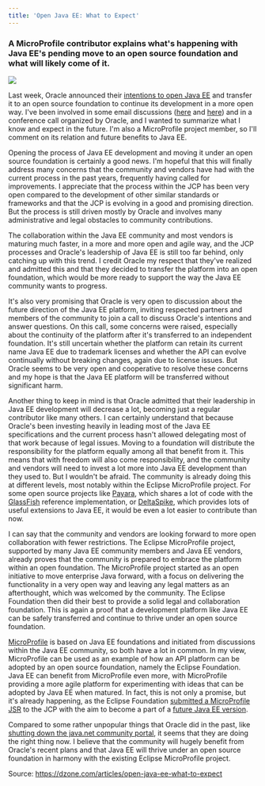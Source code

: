 ```yaml
---
title: 'Open Java EE: What to Expect'
---
```


### A MicroProfile contributor explains what's happening with Java EE's pending move to an open source foundation and what will likely come of it.

![](https://pbs.twimg.com/media/DHeLNl0V0AE_4qV.jpg)

Last week, Oracle announced their [intentions to open Java EE](https://blogs.oracle.com/theaquarium/opening-up-java-ee) and transfer it to an open source foundation to continue its development in a more open way. I've been involved in some email discussions \([here](https://groups.google.com/d/msg/javaee-guardians/xnsSHeIUlj0/rZ6ArAnDDAAJ) and [here](https://groups.google.com/d/msg/javaee-guardians/dM1B5CxDbHE/jPEBw-FrDQAJ)\) and in a conference call organized by Oracle, and I wanted to summarize what I know and expect in the future. I'm also a MicroProfile project member, so I'll comment on its relation and future benefits to Java EE.

Opening the process of Java EE development and moving it under an open source foundation is certainly a good news. I'm hopeful that this will finally address many concerns that the community and vendors have had with the current process in the past years, frequently having called for improvements. I appreciate that the process within the JCP has been very open compared to the development of other similar standards or frameworks and that the JCP is evolving in a good and promising direction. But the process is still driven mostly by Oracle and involves many administrative and legal obstacles to community contributions.

The collaboration within the Java EE community and most vendors is maturing much faster, in a more and more open and agile way, and the JCP processes and Oracle's leadership of Java EE is still too far behind, only catching up with this trend. I credit Oracle my respect that they've realized and admitted this and that they decided to transfer the platform into an open foundation, which would be more ready to support the way the Java EE community wants to progress.

It's also very promising that Oracle is very open to discussion about the future direction of the Java EE platform, inviting respected partners and members of the community to join a call to discuss Oracle's intentions and answer questions. On this call, some concerns were raised, especially about the continuity of the platform after it's transferred to an independent foundation. It's still uncertain whether the platform can retain its current name Java EE due to trademark licenses and whether the API can evolve continually without breaking changes, again due to license issues. But Oracle seems to be very open and cooperative to resolve these concerns and my hope is that the Java EE platform will be transferred without significant harm.

Another thing to keep in mind is that Oracle admitted that their leadership in Java EE development will decrease a lot, becoming just a regular contributor like many others. I can certainly understand that because Oracle's been investing heavily in leading most of the Java EE specifications and the current process hasn't allowed delegating most of that work because of legal issues. Moving to a foundation will distribute the responsibility for the platform equally among all that benefit from it. This means that with freedom will also come responsibility, and the community and vendors will need to invest a lot more into Java EE development than they used to. But I wouldn't be afraid. The community is already doing this at different levels, most notably within the Eclipse MicroProfile project. For some open source projects like [Payara](https://www.payara.fish/), which shares a lot of code with the [GlassFish](https://javaee.github.io/glassfish/) reference implementation, or [DeltaSpike](https://deltaspike.apache.org/), which provides lots of useful extensions to Java EE, it would be even a lot easier to contribute than now.

I can say that the community and vendors are looking forward to more open collaboration with fewer restrictions. The Eclipse MicroProfile project, supported by many Java EE community members and Java EE vendors, already proves that the community is prepared to embrace the platform within an open foundation. The MicroProfile project started as an open initiative to move enterprise Java forward, with a focus on delivering the functionality in a very open way and leaving any legal matters as an afterthought, which was welcomed by the community. The Eclipse Foundation then did their best to provide a solid legal and collaboration foundation. This is again a proof that a development platform like Java EE can be safely transferred and continue to thrive under an open source foundation.

[MicroProfile](http://microprofile.io/) is based on Java EE foundations and initiated from discussions within the Java EE community, so both have a lot in common. In my view, MicroProfile can be used as an example of how an API platform can be adopted by an open source foundation, namely the Eclipse Foundation. Java EE can benefit from MicroProfile even more, with MicroProfile providing a more agile platform for experimenting with ideas that can be adopted by Java EE when matured. In fact, this is not only a promise, but it's already happening, as the Eclipse Foundation [submitted a MicroProfile JSR](https://twitter.com/EclipseFdn/status/898526288331264000) to the JCP with the aim to become a part of a [future Java EE version](https://adtmag.com/articles/2017/08/23/eclipse-microprofile.aspx).

Compared to some rather unpopular things that Oracle did in the past, like [shutting down the java.net community portal](https://itblog.inginea.eu/index.php/so-oracle-killed-java-net/), it seems that they are doing the right thing now. I believe that the community will hugely benefit from Oracle's recent plans and that Java EE will thrive under an open source foundation in harmony with the existing Eclipse MicroProfile project.

Source: https://dzone.com/articles/open-java-ee-what-to-expect

